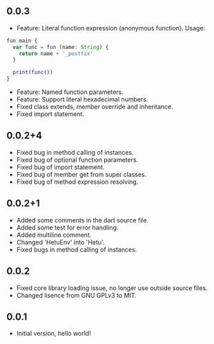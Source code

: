 ## 0.0.3

- Feature: Literal function expression (anonymous function). Usage:

```typescript
fun main {
  var func = fun (name: String) {
    return name + '_postfix'
  }

  print(func())
}
```

- Feature: Named function parameters.
- Feature: Support literal hexadecimal numbers.
- Fixed class extends, member override and inheritance.
- Fixed import statement.

## 0.0.2+4

- Fixed bug in method calling of instances.
- Fixed bug of optional function parameters.
- Fixed bug of import statement.
- Fixed bug of member get from super classes.
- Fixed bug of method expression resolving.

## 0.0.2+1

- Added some comments in the dart source file.
- Added some test for error handling.
- Added multiline comment.
- Changed 'HetuEnv' into 'Hetu'.
- Fixed bugs in method calling of instances.

## 0.0.2

- Fixed core library loading issue, no longer use outside source files.
- Changed lisence from GNU GPLv3 to MIT.

## 0.0.1

- Initial version, hello world!
